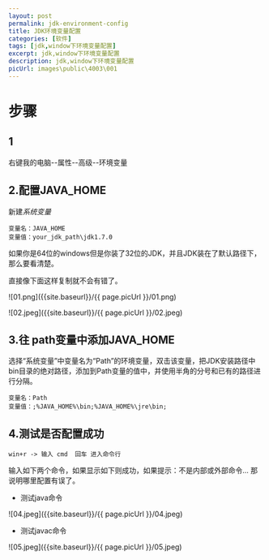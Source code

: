 ```yaml
---
layout: post
permalink: jdk-environment-config
title: JDK环境变量配置
categories: [软件]
tags: [jdk,window下环境变量配置]
excerpt: jdk,window下环境变量配置
description: jdk,window下环境变量配置
picUrl: images\public\4003\001
---
```


# 步骤 #

## 1 ##
右键我的电脑--属性--高级--环境变量

## 2.配置JAVA_HOME ##

新建*系统变量*
```
变量名：JAVA_HOME      
变量值：your_jdk_path\jdk1.7.0  
```

如果你是64位的windows但是你装了32位的JDK，并且JDK装在了默认路径下，那么要看清楚。

直接像下面这样复制就不会有错了。

![01.png]({{site.baseurl}}/{{ page.picUrl }}/01.png)

![02.jpeg]({{site.baseurl}}/{{ page.picUrl }}/02.jpeg)

## 3.往 path变量中添加JAVA_HOME ##

选择“系统变量”中变量名为“Path”的环境变量，双击该变量，把JDK安装路径中bin目录的绝对路径，添加到Path变量的值中，并使用半角的分号和已有的路径进行分隔。

```
变量名：Path
变量值：;%JAVA_HOME%\bin;%JAVA_HOME%\jre\bin;
```

## 4.测试是否配置成功 ##

`win+r -> 输入 cmd  回车 进入命令行`

输入如下两个命令，如果显示如下则成功，如果提示：不是内部或外部命令... 那说明哪里配置有误了。

* 测试java命令

![04.jpeg]({{site.baseurl}}/{{ page.picUrl }}/04.jpeg)

* 测试javac命令

![05.jpeg]({{site.baseurl}}/{{ page.picUrl }}/05.jpeg)




